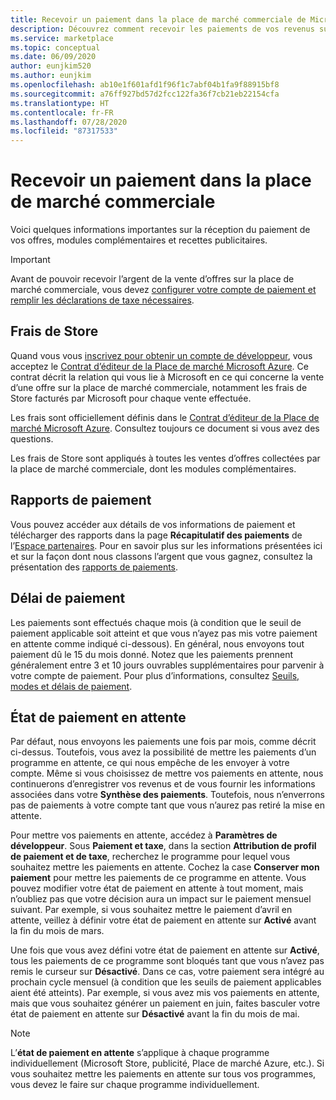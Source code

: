 ```yaml
---
title: Recevoir un paiement dans la place de marché commerciale de Microsoft
description: Découvrez comment recevoir les paiements de vos revenus sur la place de marché commerciale de Microsoft.
ms.service: marketplace
ms.topic: conceptual
ms.date: 06/09/2020
author: eunjkim520
ms.author: eunjkim
ms.openlocfilehash: ab10e1f601afd1f96f1c7abf04b1fa9f88915bf8
ms.sourcegitcommit: a76ff927bd57d2fcc122fa36f7cb21eb22154cfa
ms.translationtype: HT
ms.contentlocale: fr-FR
ms.lasthandoff: 07/28/2020
ms.locfileid: "87317533"
---
```

# <a name="getting-paid-in-the-commercial-marketplace"></a>Recevoir un paiement dans la place de marché commerciale

Voici quelques informations importantes sur la réception du paiement de vos offres, modules complémentaires et recettes publicitaires.

> [!IMPORTANT]
> Avant de pouvoir recevoir l’argent de la vente d’offres sur la place de marché commerciale, vous devez [configurer votre compte de paiement et remplir les déclarations de taxe nécessaires](set-up-your-payout-account-tax-forms.md).

## <a name="store-fee"></a>Frais de Store

Quand vous vous [inscrivez pour obtenir un compte de développeur](https://go.microsoft.com/fwlink/p/?LinkID=615100), vous acceptez le [Contrat d’éditeur de la Place de marché Microsoft Azure](https://go.microsoft.com/fwlink/p/?LinkID=699560). Ce contrat décrit la relation qui vous lie à Microsoft en ce qui concerne la vente d’une offre sur la place de marché commerciale, notamment les frais de Store facturés par Microsoft pour chaque vente effectuée.

Les frais sont officiellement définis dans le [Contrat d’éditeur de la Place de marché Microsoft Azure](https://go.microsoft.com/fwlink/p/?LinkID=699560). Consultez toujours ce document si vous avez des questions.

Les frais de Store sont appliqués à toutes les ventes d’offres collectées par la place de marché commerciale, dont les modules complémentaires.

## <a name="payout-reporting"></a>Rapports de paiement

Vous pouvez accéder aux détails de vos informations de paiement et télécharger des rapports dans la page **Récapitulatif des paiements** de l’[Espace partenaires](https://partner.microsoft.com/dashboard). Pour en savoir plus sur les informations présentées ici et sur la façon dont nous classons l’argent que vous gagnez, consultez la présentation des [rapports de paiements](payout-summary-overview.md).

## <a name="payout-time-frame"></a>Délai de paiement

Les paiements sont effectués chaque mois (à condition que le seuil de paiement applicable soit atteint et que vous n’ayez pas mis votre paiement en attente comme indiqué ci-dessous). En général, nous envoyons tout paiement dû le 15 du mois donné. Notez que les paiements prennent généralement entre 3 et 10 jours ouvrables supplémentaires pour parvenir à votre compte de paiement. Pour plus d’informations, consultez [Seuils, modes et délais de paiement](payment-thresholds-methods-timeframes.md).

## <a name="payout-hold-status"></a>État de paiement en attente

Par défaut, nous envoyons les paiements une fois par mois, comme décrit ci-dessus. Toutefois, vous avez la possibilité de mettre les paiements d’un programme en attente, ce qui nous empêche de les envoyer à votre compte. Même si vous choisissez de mettre vos paiements en attente, nous continuerons d’enregistrer vos revenus et de vous fournir les informations associées dans votre **Synthèse des paiements**. Toutefois, nous n’enverrons pas de paiements à votre compte tant que vous n’aurez pas retiré la mise en attente.

Pour mettre vos paiements en attente, accédez à **Paramètres de développeur**. Sous **Paiement et taxe**, dans la section **Attribution de profil de paiement et de taxe**, recherchez le programme pour lequel vous souhaitez mettre les paiements en attente. Cochez la case **Conserver mon paiement** pour mettre les paiements de ce programme en attente. Vous pouvez modifier votre état de paiement en attente à tout moment, mais n’oubliez pas que votre décision aura un impact sur le paiement mensuel suivant. Par exemple, si vous souhaitez mettre le paiement d’avril en attente, veillez à définir votre état de paiement en attente sur **Activé** avant la fin du mois de mars.

Une fois que vous avez défini votre état de paiement en attente sur **Activé**, tous les paiements de ce programme sont bloqués tant que vous n’avez pas remis le curseur sur **Désactivé**. Dans ce cas, votre paiement sera intégré au prochain cycle mensuel (à condition que les seuils de paiement applicables aient été atteints). Par exemple, si vous avez mis vos paiements en attente, mais que vous souhaitez générer un paiement en juin, faites basculer votre état de paiement en attente sur **Désactivé** avant la fin du mois de mai.

> [!NOTE]
> L’**état de paiement en attente** s’applique à chaque programme individuellement (Microsoft Store, publicité, Place de marché Azure, etc.). Si vous souhaitez mettre les paiements en attente sur tous vos programmes, vous devez le faire sur chaque programme individuellement.
